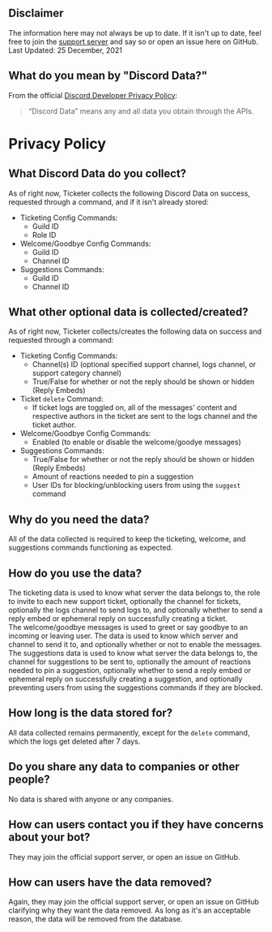 ## Disclaimer

The information here may not always be up to date. If it isn't up to date, feel free to join the [support server](https://discord.gg/kswKHpJeqC) and say so or open an issue here on GitHub.<br>
Last Updated: 25 December, 2021

## What do you mean by "Discord Data?"

From the official [Discord Developer Privacy Policy](https://discord.com/developers/docs/policy):

> “Discord Data” means any and all data you obtain through the APIs.

# Privacy Policy

## What Discord Data do you collect?

As of right now, Ticketer collects the following Discord Data on success, requested through a command, and if it isn't already stored:

- Ticketing Config Commands:
  - Guild ID
  - Role ID
- Welcome/Goodbye Config Commands:
  - Guild ID
  - Channel ID
- Suggestions Commands:
  - Guild ID
  - Channel ID

## What other optional data is collected/created?

As of right now, Ticketer collects/creates the following data on success and requested through a command:

- Ticketing Config Commands:
  - Channel(s) ID (optional specified support channel, logs channel, or support category channel)
  - True/False for whether or not the reply should be shown or hidden (Reply Embeds)
- Ticket `delete` Command:
  - If ticket logs are toggled on, all of the messages' content and respective authors in the ticket are sent to the logs channel and the ticket author.
- Welcome/Goodbye Config Commands:
  - Enabled (to enable or disable the welcome/goodye messages)
- Suggestions Commands:
  - True/False for whether or not the reply should be shown or hidden (Reply Embeds)
  - Amount of reactions needed to pin a suggestion
  - User IDs for blocking/unblocking users from using the `suggest` command

## Why do you need the data?

All of the data collected is required to keep the ticketing, welcome, and suggestions commands functioning as expected.

## How do you use the data?

The ticketing data is used to know what server the data belongs to, the role to invite to each new support ticket, optionally the channel for tickets, optionally the logs channel to send logs to, and optionally whether to send a reply embed or ephemeral reply on successfully creating a ticket.<br>
The welcome/goodbye messages is used to greet or say goodbye to an incoming or leaving user. The data is used to know which server and channel to send it to, and optionally whether or not to enable the messages.<br>
The suggestions data is used to know what server the data belongs to, the channel for suggestions to be sent to, optionally the amount of reactions needed to pin a suggestion, optionally whether to send a reply embed or ephemeral reply on successfully creating a suggestion, and optionally preventing users from using the suggestions commands if they are blocked.

## How long is the data stored for?

All data collected remains permanently, except for the `delete` command, which the logs get deleted after 7 days.

## Do you share any data to companies or other people?

No data is shared with anyone or any companies.

## How can users contact you if they have concerns about your bot?

They may join the official support server, or open an issue on GitHub.

## How can users have the data removed?

Again, they may join the official support server, or open an issue on GitHub clarifying why they want the data removed.
As long as it's an acceptable reason, the data will be removed from the database.
